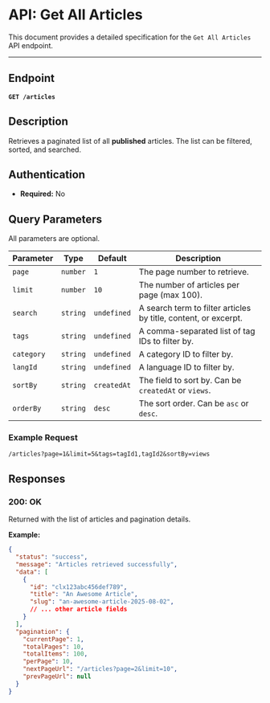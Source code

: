 
# API: Get All Articles

This document provides a detailed specification for the `Get All Articles` API endpoint.

---

## Endpoint

**`GET /articles`**

## Description

Retrieves a paginated list of all **published** articles. The list can be filtered, sorted, and searched.

## Authentication

- **Required:** No

## Query Parameters

All parameters are optional.

| Parameter  | Type     | Default       | Description                                                              |
|------------|----------|---------------|--------------------------------------------------------------------------|
| `page`     | `number` | `1`           | The page number to retrieve.                                             |
| `limit`    | `number` | `10`          | The number of articles per page (max 100).                               |
| `search`   | `string` | `undefined`   | A search term to filter articles by title, content, or excerpt.          |
| `tags`     | `string` | `undefined`   | A comma-separated list of tag IDs to filter by.                          |
| `category` | `string` | `undefined`   | A category ID to filter by.                                              |
| `langId`   | `string` | `undefined`   | A language ID to filter by.                                              |
| `sortBy`   | `string` | `createdAt`   | The field to sort by. Can be `createdAt` or `views`.                     |
| `orderBy`  | `string` | `desc`        | The sort order. Can be `asc` or `desc`.                                  |

### Example Request

```
/articles?page=1&limit=5&tags=tagId1,tagId2&sortBy=views
```

## Responses

### 200: OK

Returned with the list of articles and pagination details.

**Example:**
```json
{
  "status": "success",
  "message": "Articles retrieved successfully",
  "data": [
    {
      "id": "clx123abc456def789",
      "title": "An Awesome Article",
      "slug": "an-awesome-article-2025-08-02",
      // ... other article fields
    }
  ],
  "pagination": {
    "currentPage": 1,
    "totalPages": 10,
    "totalItems": 100,
    "perPage": 10,
    "nextPageUrl": "/articles?page=2&limit=10",
    "prevPageUrl": null
  }
}
```
